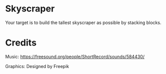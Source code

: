 # Skyscraper

Your target is to build the tallest skyscraper as possible by stacking blocks.

# Credits

Music: https://freesound.org/people/ShortRecord/sounds/584430/

Graphics: Designed by Freepik